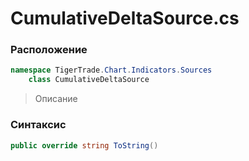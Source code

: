 
# CumulativeDeltaSource.cs
### Расположение
```csharp
namespace TigerTrade.Chart.Indicators.Sources  
    class CumulativeDeltaSource
```

> Описание

### Синтаксис
```csharp
public override string ToString()
```
